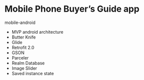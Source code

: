 # Mobile Phone Buyer’s Guide app 
mobile-android

- MVP android architecture
- Butter Knife
- Glide
- Retrofit 2.0
- GSON
- Parceler
- Realm Database
- Image Slider
- Saved instance state
